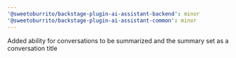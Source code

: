 ```yaml
---
'@sweetoburrito/backstage-plugin-ai-assistant-backend': minor
'@sweetoburrito/backstage-plugin-ai-assistant-common': minor
---
```


Added ability for conversations to be summarized and the summary set as a conversation title
